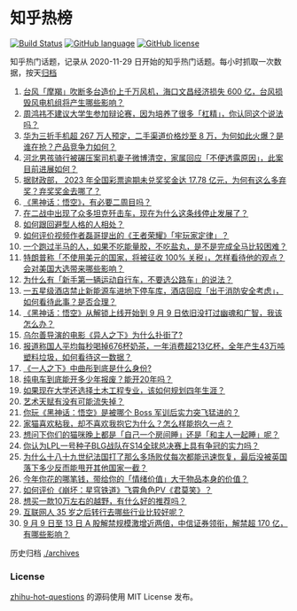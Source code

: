 # 知乎热榜
[![Build Status](https://github.com/ToWeLong/zhihu-hot-questions/workflows/CI/badge.svg)](https://github.com/ToWeLong/zhihu-hot-questions/actions)
[![GitHub language](https://img.shields.io/badge/language-golang-orange.svg)](https://golang.org/)
[![GitHub license](https://img.shields.io/github/license/ToWeLong/zhihu-hot-questions)](https://github.com/ToWeLong/zhihu-hot-questions/blob/main/LICENSE)

知乎热门话题，记录从 2020-11-29 日开始的知乎热门话题。每小时抓取一次数据，按天[归档](./archives)

<!-- BEGIN -->

1. [台风「摩羯」吹断多台造价上千万风机，海口文昌经济损失 600 亿，台风损毁风电机组将产生哪些影响？](https://www.zhihu.com/question/666535971)
1. [周鸿祎不建议大学生参加辩论赛，因为培养了很多「杠精」，你认同这个说法吗？](https://www.zhihu.com/question/666104145)
1. [华为三折手机超 267 万人预定，二手渠道价格炒至 8 万，为何如此火爆？是谁在抢？产品竞争力如何？](https://www.zhihu.com/question/666631986)
1. [河北男孩骑行被碾压案司机妻子微博清空，家属回应「不便透露原因」，此案目前进展如何？](https://www.zhihu.com/question/666633656)
1. [据财政部， 2023 年全国彩票逾期未兑奖奖金达 17.78 亿元，为何有这么多弃奖？弃奖奖金去哪了？](https://www.zhihu.com/question/666626634)
1. [《黑神话：悟空》，有必要二周目吗？](https://www.zhihu.com/question/665406332)
1. [在二战中出现了众多坦克歼击车，现在为什么这条线停止发展了？](https://www.zhihu.com/question/268954168)
1. [如何跟回避型人格的人相处？](https://www.zhihu.com/question/416440367)
1. [如何评价视频作者磊哥提出的《王者荣耀》「牢玩家定律」？](https://www.zhihu.com/question/665632420)
1. [一个跑过半马的人，如果不吃能量胶，不吃盐丸，是不是完成全马比较困难？](https://www.zhihu.com/question/665787640)
1. [特朗普称「不使用美元的国家，将被征收 100% 关税」，怎样看待他的观点？会对美国大选带来哪些影响？](https://www.zhihu.com/question/666628390)
1. [为什么有「新手第一辆运动自行车，不要选公路车」的说法？](https://www.zhihu.com/question/666094085)
1. [一五星级酒店禁止新能源车进地下停车库，酒店回应「出于消防安全考虑」，如何看待此事？是否合理？](https://www.zhihu.com/question/666552785)
1. [《黑神话：悟空》从解锁上线开始到 9 月 9 日依旧没打过幽魂和广智，我该怎么办？](https://www.zhihu.com/question/666624961)
1. [乌尔善导演的电影《异人之下》为什么扑街了?](https://www.zhihu.com/question/663879876)
1. [报道称国人平均每秒喝掉676杯奶茶，一年消费超213亿杯，全年产生43万吨塑料垃圾，如何看待这一数据？](https://www.zhihu.com/question/666249054)
1. [《一人之下》中曲彤到底是什么身份?](https://www.zhihu.com/question/398436267)
1. [纯电车到底能开多少年报废？能开20年吗？](https://www.zhihu.com/question/661865290)
1. [如果现在大学还选择土木工程专业，该如何规划四年生涯？](https://www.zhihu.com/question/666207781)
1. [艺术天赋有没有可能流失掉？](https://www.zhihu.com/question/412271127)
1. [你玩《黑神话：悟空》是被哪个 Boss 军训后实力突飞猛进的？](https://www.zhihu.com/question/665240770)
1. [家猫喜欢粘我，却不喜欢我抱它为什么？怎么样能抱久一点？](https://www.zhihu.com/question/666036258)
1. [想问下你们的猫咪晚上都是「自己一个房间睡」还是「和主人一起睡」呢？](https://www.zhihu.com/question/664096358)
1. [你认为LPL一号种子BLG战队在S14全球总决赛上具有争冠的实力吗？](https://www.zhihu.com/question/666032686)
1. [为什么十八十九世纪法国打了那么多场败仗每次都能迅速恢复，最后没被英国落下多少反而能甩开其他国家一截？](https://www.zhihu.com/question/413936473)
1. [今年你花的哪笔钱，带给你的「情绪价值」大于物品本身的价值？](https://www.zhihu.com/question/666389755)
1. [如何评价《崩坏：星穹铁道》飞霄角色PV《君莫笑》？](https://www.zhihu.com/question/666635853)
1. [想买一款10万左右的越野，有什么好的推荐吗？](https://www.zhihu.com/question/357644736)
1. [互联网人 35 岁之后转行去哪些行业比较好呢？](https://www.zhihu.com/question/666411339)
1. [9 月 9 日至 13 日 A 股解禁规模激增近两倍，中信证券领衔，解禁超 170 亿，有哪些影响？](https://www.zhihu.com/question/666548554)

<!-- END -->

历史归档 [./archives](./archives)


### License
[zhihu-hot-questions](https://github.com/towelong/zhihu-hot-questions) 的源码使用 MIT License 发布。